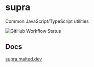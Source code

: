 # supra
Common JavaScript/TypeScript utilities

![GitHub Workflow Status](https://img.shields.io/github/workflow/status/ma1ted/supra/CI?label=ci)

## Docs
[supra.malted.dev](https://supra.malted.dev)